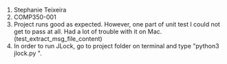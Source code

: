 1. Stephanie Teixeira 
2. COMP350-001
3. Project runs good as expected. However, one part of unit test I could not get to pass at all. Had a lot of trouble with it on Mac. (test_extract_msg_file_content)
4. In order to run JLock, go to project folder on terminal and type "python3 jlock.py ".

